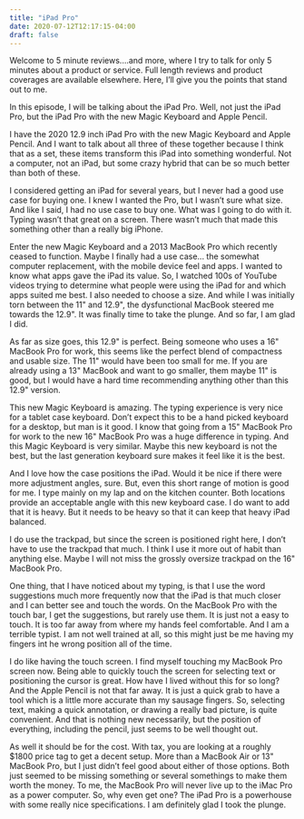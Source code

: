 ```yaml
---
title: "iPad Pro"
date: 2020-07-12T12:17:15-04:00
draft: false
---
```

Welcome to 5 minute reviews....and more, where I try to talk for only 5 minutes about a product or service. Full length reviews and product coverages are available elsewhere. Here, I’ll give you the points that stand out to me.

In this episode, I will be talking about the iPad Pro. Well, not just the iPad Pro, but the iPad Pro with the new Magic Keyboard and Apple Pencil. 


I have the 2020 12.9 inch iPad Pro with the new Magic Keyboard and Apple Pencil. And I want to talk about all three of these together because I think that as a set, these items transform this iPad into something wonderful. Not a computer, not an iPad, but some crazy hybrid that can be so much better than both of these. 

I considered getting an iPad for several years, but I never had a good use case for buying one. I knew I wanted the Pro, but I wasn’t sure what size. And like I said, I had no use case to buy one. What was I going to do with it. Typing wasn’t that great on a screen. There wasn’t much that made this something other than a really big iPhone. 

Enter the new Magic Keyboard and a 2013 MacBook Pro which recently ceased to function. Maybe I finally had a use case... the somewhat computer replacement, with the mobile device feel and apps. I wanted to know what apps gave the iPad its value. So, I watched 100s of YouTube videos trying to determine what people were using the iPad for and which apps suited me best. I also needed to choose a size. And while I was initially torn between the 11" and 12.9", the dysfunctional MacBook steered me towards the 12.9".  It was finally time to take the plunge. And so far, I am glad I did. 

As far as size goes, this 12.9" is perfect. Being someone who uses a 16" MacBook Pro for work, this seems like the perfect blend of compactness and usable size. The 11" would have been too small for me. If you are already using a 13" MacBook and want to go smaller, them maybe 11" is good, but I would have a hard time recommending anything other than this 12.9" version.

This new Magic Keyboard is amazing. The typing experience is very nice for a tablet case keyboard. Don’t expect this to be a hand picked keyboard for a desktop, but man is it good. I know that going from a 15" MacBook Pro for work to the new 16" MacBook Pro was a huge difference in typing. And this Magic Keyboard is very similar. Maybe this new keyboard is not the best, but the last generation keyboard sure makes it feel like it is the best. 

And I love how the case positions the iPad. Would it be nice if there were more adjustment angles, sure. But, even this short range of motion is good for me. I type mainly on my lap and on the kitchen counter. Both locations provide an acceptable angle with this new keyboard case. I do want to add that it is heavy. But it needs to be heavy so that it can keep that heavy iPad balanced. 

I do use the trackpad, but since the screen is positioned right here, I don’t have to use the trackpad that much. I think I use it more out of habit than anything else. Maybe I will not miss the grossly oversize trackpad on the 16" MacBook Pro. 

One thing, that I have noticed about my typing, is that I use the word suggestions much more frequently now that the iPad is that much closer and I can better see and touch the words. On the MacBook Pro with the touch bar, I get the suggestions, but rarely use them. It is just not a easy to touch. It is too far away from where my hands feel comfortable. And I am a terrible typist. I am not well trained at all, so this might just be me having my fingers int he wrong position all of the time.

I do like having the touch screen. I find myself touching my MacBook Pro screen now. Being able to quickly touch the screen for selecting text or positioning the cursor is great. How have I lived without this for so long? And the Apple Pencil is not that far away. It is just a quick grab to have a tool which is a little more accurate than my sausage fingers. So, selecting text, making a quick annotation, or drawing a really bad picture, is quite convenient. And that is nothing new necessarily, but the position of everything, including the pencil, just seems to be well thought out. 

As well it should be for the cost. With tax, you are looking at a roughly $1800 price tag to get a decent setup. More than a MacBook Air or 13" MacBook Pro, but I just didn’t feel good about either of those options. Both just seemed to be missing something or several somethings to make them worth the money. To me, the MacBook Pro will never live up to the iMac Pro as a power computer. So, why even get one? The iPad Pro is a powerhouse with some really nice specifications. I am definitely glad I took the plunge.